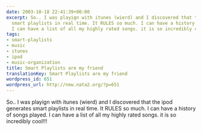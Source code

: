 ```yaml
---
date: 2003-10-18 22:41:39+00:00
excerpt: So.. I was playign with itunes (wierd) and I discovered that the ipod generates
  smart playlists in real time. It RULES so much. I can have a history of songs played.
  I can have a list of all my highly rated songs. it is so incredibly cool!!!
tags:
- smart-playlists
- music
- itunes
- ipod
- music-organization
title: Smart Playlists are my friend
translationKey: Smart Playlists are my friend
wordpress_id: 651
wordpress_url: http://new.nata2.org/?p=651
---
```


So.. I was playign with itunes (wierd) and I discovered that the ipod generates smart playlists in real time. It RULES so much. I can have a history of songs played. I can have a list of all my highly rated songs. it is so incredibly cool!!!